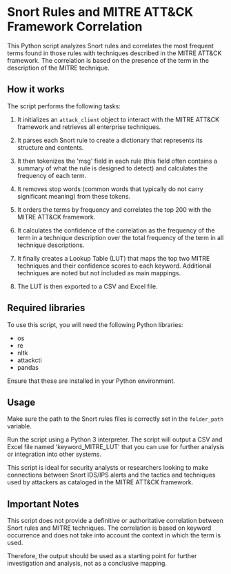 # Snort Rules and MITRE ATT&CK Framework Correlation

This Python script analyzes Snort rules and correlates the most frequent terms found in those rules with techniques described in the MITRE ATT&CK framework. The correlation is based on the presence of the term in the description of the MITRE technique. 

## How it works

The script performs the following tasks:

1. It initializes an `attack_client` object to interact with the MITRE ATT&CK framework and retrieves all enterprise techniques.

2. It parses each Snort rule to create a dictionary that represents its structure and contents.

3. It then tokenizes the 'msg' field in each rule (this field often contains a summary of what the rule is designed to detect) and calculates the frequency of each term.

4. It removes stop words (common words that typically do not carry significant meaning) from these tokens.

5. It orders the terms by frequency and correlates the top 200 with the MITRE ATT&CK framework. 

6. It calculates the confidence of the correlation as the frequency of the term in a technique description over the total frequency of the term in all technique descriptions.

7. It finally creates a Lookup Table (LUT) that maps the top two MITRE techniques and their confidence scores to each keyword. Additional techniques are noted but not included as main mappings.

8. The LUT is then exported to a CSV and Excel file.

## Required libraries

To use this script, you will need the following Python libraries:
- os
- re
- nltk
- attackcti
- pandas

Ensure that these are installed in your Python environment.

## Usage

Make sure the path to the Snort rules files is correctly set in the `folder_path` variable. 

Run the script using a Python 3 interpreter. The script will output a CSV and Excel file named 'keyword_MITRE_LUT' that you can use for further analysis or integration into other systems.

This script is ideal for security analysts or researchers looking to make connections between Snort IDS/IPS alerts and the tactics and techniques used by attackers as cataloged in the MITRE ATT&CK framework.

## Important Notes

This script does not provide a definitive or authoritative correlation between Snort rules and MITRE techniques. The correlation is based on keyword occurrence and does not take into account the context in which the term is used. 

Therefore, the output should be used as a starting point for further investigation and analysis, not as a conclusive mapping.
